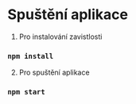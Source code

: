 
# Spuštění aplikace

1. Pro instalování zavistlosti 

### `npm install` 


2. Pro spuštění aplikace

### `npm start`